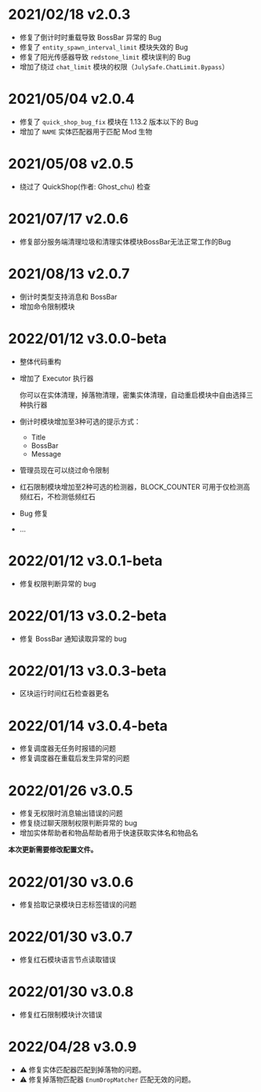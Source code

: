 # 2021/02/18 v2.0.3

* 修复了倒计时时重载导致 BossBar 异常的 Bug
* 修复了 `entity_spawn_interval_limit` 模块失效的 Bug
* 修复了阳光传感器导致 `redstone_limit` 模块误判的 Bug
* 增加了绕过 `chat_limit` 模块的权限（`JulySafe.ChatLimit.Bypass`）

# 2021/05/04 v2.0.4

* 修复了 `quick_shop_bug_fix` 模块在 1.13.2 版本以下的 Bug
* 增加了 `NAME` 实体匹配器用于匹配 Mod 生物

# 2021/05/08 v2.0.5

* 绕过了 QuickShop(作者: Ghost_chu) 检查

# 2021/07/17 v2.0.6

* 修复部分服务端清理垃圾和清理实体模块BossBar无法正常工作的Bug

# 2021/08/13 v2.0.7

* 倒计时类型支持消息和 BossBar
* 增加命令限制模块

# 2022/01/12 v3.0.0-beta

* 整体代码重构

* 增加了 Executor 执行器
  
  你可以在实体清理，掉落物清理，密集实体清理，自动重启模块中自由选择三种执行器
* 倒计时模块增加至3种可选的提示方式：
  * Title
  * BossBar
  * Message
* 管理员现在可以绕过命令限制
* 红石限制模块增加至2种可选的检测器，BLOCK_COUNTER 可用于仅检测高频红石，不检测低频红石
* Bug 修复
* ...

# 2022/01/12 v3.0.1-beta

* 修复权限判断异常的 bug

# 2022/01/13 v3.0.2-beta

* 修复 BossBar 通知读取异常的 bug

# 2022/01/13 v3.0.3-beta

* 区块运行时间红石检查器更名

# 2022/01/14 v3.0.4-beta

* 修复调度器无任务时报错的问题
* 修复调度器在重载后发生异常的问题

# 2022/01/26 v3.0.5

* 修复无权限时消息输出错误的问题
* 修复绕过聊天限制权限判断异常的 bug
* 增加实体帮助者和物品帮助者用于快速获取实体名和物品名

**本次更新需要修改配置文件。**

# 2022/01/30 v3.0.6

* 修复拾取记录模块日志标签错误的问题

# 2022/01/30 v3.0.7

* 修复红石模块语言节点读取错误

# 2022/01/30 v3.0.8

* 修复红石限制模块计次错误

# 2022/04/28 v3.0.9

* ⚠️ 修复实体匹配器匹配到掉落物的问题。
* ⚠️ 修复掉落物匹配器 `EnumDropMatcher` 匹配无效的问题。
